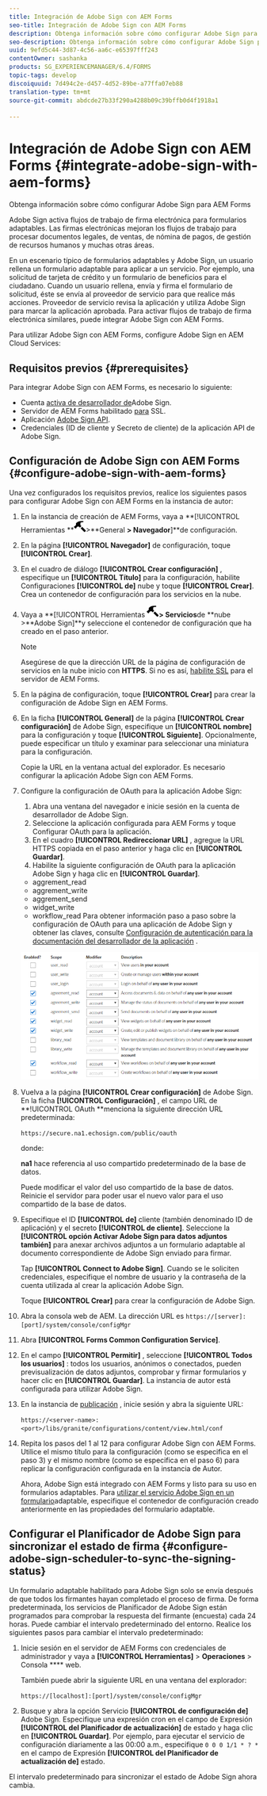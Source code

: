 ```yaml
---
title: Integración de Adobe Sign con AEM Forms
seo-title: Integración de Adobe Sign con AEM Forms
description: Obtenga información sobre cómo configurar Adobe Sign para AEM Forms
seo-description: Obtenga información sobre cómo configurar Adobe Sign para AEM Forms
uuid: 9efd5c44-3d87-4c56-aa6c-e65397fff243
contentOwner: sashanka
products: SG_EXPERIENCEMANAGER/6.4/FORMS
topic-tags: develop
discoiquuid: 7d494c2e-d457-4d52-89be-a77ffa07eb88
translation-type: tm+mt
source-git-commit: abdcde27b33f290a4288b09c39bffb0d4f1918a1

---
```



# Integración de Adobe Sign con AEM Forms {#integrate-adobe-sign-with-aem-forms}

Obtenga información sobre cómo configurar Adobe Sign para AEM Forms

Adobe Sign activa flujos de trabajo de firma electrónica para formularios adaptables. Las firmas electrónicas mejoran los flujos de trabajo para procesar documentos legales, de ventas, de nómina de pagos, de gestión de recursos humanos y muchas otras áreas.

En un escenario típico de formularios adaptables y Adobe Sign, un usuario rellena un formulario adaptable para aplicar a un servicio. Por ejemplo, una solicitud de tarjeta de crédito y un formulario de beneficios para el ciudadano. Cuando un usuario rellena, envía y firma el formulario de solicitud, éste se envía al proveedor de servicio para que realice más acciones. Proveedor de servicio revisa la aplicación y utiliza Adobe Sign para marcar la aplicación aprobada. Para activar flujos de trabajo de firma electrónica similares, puede integrar Adobe Sign con AEM Forms.

Para utilizar Adobe Sign con AEM Forms, configure Adobe Sign en AEM Cloud Services:

## Requisitos previos {#prerequisites}

Para integrar Adobe Sign con AEM Forms, es necesario lo siguiente:

* Cuenta [activa de desarrollador de](https://acrobat.adobe.com/us/en/why-adobe/developer-form.html)Adobe Sign.
* Servidor de AEM Forms habilitado [para](/help/sites-administering/ssl-by-default.md) SSL.
* Aplicación [Adobe Sign API](https://www.adobe.io/apis/documentcloud/sign/docs.html#!adobedocs/adobe-sign/master/gstarted/create_app.md).
* Credenciales (ID de cliente y Secreto de cliente) de la aplicación API de Adobe Sign.

## Configuración de Adobe Sign con AEM Forms {#configure-adobe-sign-with-aem-forms}

Una vez configurados los requisitos previos, realice los siguientes pasos para configurar Adobe Sign con AEM Forms en la instancia de autor:

1. En la instancia de creación de AEM Forms, vaya a **[!UICONTROL Herramientas **![martillo](assets/hammer.png)>**General **> Navegador**]**de configuración.
1. En la página **[!UICONTROL Navegador]** de configuración, toque **[!UICONTROL Crear]**.
1. En el cuadro de diálogo **[!UICONTROL Crear configuración]** , especifique un **[!UICONTROL Título]** para la configuración, habilite Configuraciones **[!UICONTROL de]** nube y toque **[!UICONTROL Crear]**. Crea un contenedor de configuración para los servicios en la nube.
1. Vaya a **[!UICONTROL Herramientas **![martillo](assets/hammer.png)> Servicios**de **nube >**Adobe Sign]**y seleccione el contenedor de configuración que ha creado en el paso anterior.

   >[!NOTE]
   >
   >Asegúrese de que la dirección URL de la página de configuración de servicios en la nube inicio con **HTTPS**. Si no es así, [habilite SSL](/help/sites-administering/ssl-by-default.md) para el servidor de AEM Forms.

1. En la página de configuración, toque **[!UICONTROL Crear]** para crear la configuración de Adobe Sign en AEM Forms.
1. En la ficha **[!UICONTROL General]** de la página **[!UICONTROL Crear configuración]** de Adobe Sign, especifique un **[!UICONTROL nombre]** para la configuración y toque **[!UICONTROL Siguiente]**. Opcionalmente, puede especificar un título y examinar para seleccionar una miniatura para la configuración.

   Copie la URL en la ventana actual del explorador. Es necesario configurar la aplicación Adobe Sign con AEM Forms.

1. Configure la configuración de OAuth para la aplicación Adobe Sign:

   1. Abra una ventana del navegador e inicie sesión en la cuenta de desarrollador de Adobe Sign.
   1. Seleccione la aplicación configurada para AEM Forms y toque Configurar OAuth para la aplicación.
   1. En el cuadro **[!UICONTROL Redireccionar URL]** , agregue la URL HTTPS copiada en el paso anterior y haga clic en **[!UICONTROL Guardar]**.
   1. Habilite la siguiente configuración de OAuth para la aplicación Adobe Sign y haga clic en **[!UICONTROL Guardar]**.
   * aggrement_read
   * aggrement_write
   * aggrement_send
   * widget_write
   * workflow_read
   Para obtener información paso a paso sobre la configuración de OAuth para una aplicación de Adobe Sign y obtener las claves, consulte [Configuración de autenticación para la documentación del desarrollador de la aplicación](https://www.adobe.io/apis/documentcloud/sign/docs.html#!adobeio/adobeio-documentation/master/sign/gstarted/configure_oauth.md) .

   ![Configuración de OAuth](assets/oauth_config.png)

1. Vuelva a la página **[!UICONTROL Crear configuración]** de Adobe Sign. En la ficha **[!UICONTROL Configuración]** , el campo URL de **!UICONTROL OAuth **menciona la siguiente dirección URL predeterminada:

   `https://secure.na1.echosign.com/public/oauth`

   donde:

   **na1** hace referencia al uso compartido predeterminado de la base de datos.

   Puede modificar el valor del uso compartido de la base de datos. Reinicie el servidor para poder usar el nuevo valor para el uso compartido de la base de datos.

1. Especifique el ID **[!UICONTROL de]** cliente (también denominado ID de aplicación) y el secreto **[!UICONTROL de cliente]**. Seleccione la **[!UICONTROL opción Activar Adobe Sign para datos adjuntos también]** para anexar archivos adjuntos a un formulario adaptable al documento correspondiente de Adobe Sign enviado para firmar.

   Tap **[!UICONTROL Connect to Adobe Sign]**. Cuando se le soliciten credenciales, especifique el nombre de usuario y la contraseña de la cuenta utilizada al crear la aplicación Adobe Sign.

   Toque **[!UICONTROL Crear]** para crear la configuración de Adobe Sign.

1. Abra la consola web de AEM. La dirección URL es `https://[server]:[port]/system/console/configMgr`
1. Abra **[!UICONTROL Forms Common Configuration Service]**.
1. En el campo **[!UICONTROL Permitir]** , seleccione **[!UICONTROL Todos los usuarios]** : todos los usuarios, anónimos o conectados, pueden previsualización de datos adjuntos, comprobar y firmar formularios y hacer clic en **[!UICONTROL Guardar]**. La instancia de autor está configurada para utilizar Adobe Sign.
1. En la instancia de [publicación](/help/sites-deploying/deploy.md) , inicie sesión y abra la siguiente URL:

   `https://<server-name>:<port>/libs/granite/configurations/content/view.html/conf`

1. Repita los pasos del 1 al 12 para configurar Adobe Sign con AEM Forms. Utilice el mismo título para la configuración (como se especifica en el paso 3) y el mismo nombre (como se especifica en el paso 6) para replicar la configuración configurada en la instancia de Autor.

   Ahora, Adobe Sign está integrado con AEM Forms y listo para su uso en formularios adaptables. Para [utilizar el servicio Adobe Sign en un formulario](/help/forms/using/working-with-adobe-sign.md#configure-adobe-sign-for-an-adaptive-form)adaptable, especifique el contenedor de configuración creado anteriormente en las propiedades del formulario adaptable.

## Configurar el Planificador de Adobe Sign para sincronizar el estado de firma {#configure-adobe-sign-scheduler-to-sync-the-signing-status}

Un formulario adaptable habilitado para Adobe Sign solo se envía después de que todos los firmantes hayan completado el proceso de firma. De forma predeterminada, los servicios de Planificador de Adobe Sign están programados para comprobar la respuesta del firmante (encuesta) cada 24 horas. Puede cambiar el intervalo predeterminado del entorno. Realice los siguientes pasos para cambiar el intervalo predeterminado:

1. Inicie sesión en el servidor de AEM Forms con credenciales de administrador y vaya a **[!UICONTROL Herramientas]** > **Operaciones** > Consola **** web.

   También puede abrir la siguiente URL en una ventana del explorador:

   `https://[localhost]:[port]/system/console/configMgr`

1. Busque y abra la opción Servicio **[!UICONTROL de configuración de]** Adobe Sign. Especifique una expresión [](https://en.wikipedia.org/wiki/Cron#CRON_expression) cron en el campo de Expresión **[!UICONTROL del Planificador de actualización]** de estado y haga clic en **[!UICONTROL Guardar]**. Por ejemplo, para ejecutar el servicio de configuración diariamente a las 00:00 a.m., especifique `0 0 0 1/1 * ? *` en el campo de Expresión **[!UICONTROL del Planificador de actualización de]** estado.

El intervalo predeterminado para sincronizar el estado de Adobe Sign ahora cambia.
